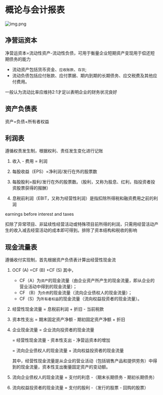 # 概论与会计报表

![img.png](/imgs/life/finance/431/chapter-1-2.png)

## 净营运资本

净营运资本=流动性资产-流动性负债，可用于衡量企业短期资产变现用于偿还短期债务的能力

- 流动资产包括货币资金、`应收账款`、`存货`;
- 流动负债包括应付账款、应付票据、期内到期的长期债务、应交税费及其他应付费用。

一般认为流动比率应维持2:1才足以表明企业的财务状况良好

## 资产负债表

资产=负债+所有者权益

## 利润表

遵循权责发生制，根据权利、责任发生变化进行记账

1. 收入 - 费用 = 利润

2. 每股收益（EPS）=净利润/发行在外的股票数

3. 每股股利=股利/发行在外的股票数。（股利，又称为股息、红利，指投资者投资股票获得的报酬）

4. 息税前利润（EBIT，又称为经营性利润）是指扣除所得税和融资费用之前的利润

earnings before interest and taxes

扣除了异常项目、非延续性经营活动或特殊项目前所得的利润，只需用经营活动产生的收入减去经营活动的成本即可得到。排除了资本结构和税收的影响

## 现金流量表

遵循收付实现制，首先根据资产负债表计算出经营性现金流

1. OCF (A) =CF (B) +CF (S)
   其中，
    - CF（A）为`资产`的现金流量（由企业资产所产生的现金流量，即从企业的营业活动中得到的现金流量）；
    - CF （B）为`负债`的现金流量（流向企业债权人的现金流量）；
    - CF（S）为`所有者权益`的现金流量（流向权益投资者的现金流量）。
2. 经营性现金流量 = 息税前利润 + 折旧 - 当前税款
3. 资本性支出 = 期末固定资产净额 - 期初固定资产净额 + 折旧
4. 企业现金流量 = 企业流向投资者的现金流量

   = 经营性现金流量 - 资本性支出 - 净营运资本的增加

   = 流向企业债权人的现金流量 + 流向权益投资者的现金流量

   其中，经营性现金流量是从企业的营业活动（包括销售产品和提供劳务）中得到的现金流量，资本性支出衡量固定资产的变动额。
5. 流向企业债权人的现金流量 = 支付的利息 -（期末长期债务 - 期初长期债务）
6. 流向权益投资者的现金流量 = 支付的股利 -（发行的股票 - 回购的股票）

